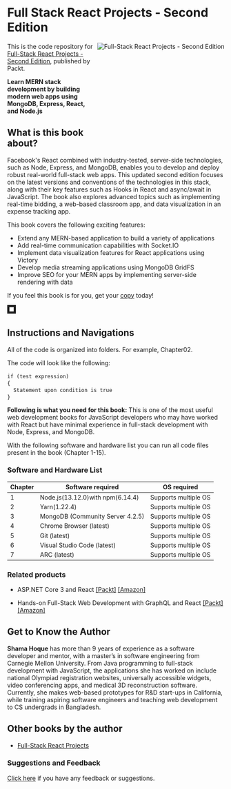 # Full Stack React Projects - Second Edition


<a href="https://www.packtpub.com/web-development/full-stack-react-projects-second-edition?utm_source=github&utm_medium=repository&utm_campaign=9781839215414"><img src="https://www.packtpub.com/media/catalog/product/cache/e4d64343b1bc593f1c5348fe05efa4a6/9/7/9781839215414-original.jpeg" alt="Full-Stack React Projects - Second Edition" height="256px" align="right"></a>

This is the code repository for [Full-Stack React Projects - Second Edition](https://www.packtpub.com/web-development/full-stack-react-projects-second-edition?utm_source=github&utm_medium=repository&utm_campaign=9781839215414), published by Packt.

**Learn MERN stack development by building modern web apps using MongoDB, Express, React, and Node.js**

## What is this book about?
Facebook's React combined with industry-tested, server-side technologies, such as Node, Express, and MongoDB, enables you to develop and deploy robust real-world full-stack web apps. This updated second edition focuses on the latest versions and conventions of the technologies in this stack, along with their key features such as Hooks in React and async/await in JavaScript. The book also explores advanced topics such as implementing real-time bidding, a web-based classroom app, and data visualization in an expense tracking app.

This book covers the following exciting features: 
* Extend any MERN-based application to build a variety of applications
* Add real-time communication capabilities with Socket.IO
* Implement data visualization features for React applications using Victory
* Develop media streaming applications using MongoDB GridFS
* Improve SEO for your MERN apps by implementing server-side rendering with data

If you feel this book is for you, get your [copy](https://www.amazon.com/dp/1839215410) today!

<a href="https://www.packtpub.com/?utm_source=github&utm_medium=banner&utm_campaign=GitHubBanner"><img src="https://raw.githubusercontent.com/PacktPublishing/GitHub/master/GitHub.png" alt="https://www.packtpub.com/" border="5" /></a>

## Instructions and Navigations
All of the code is organized into folders. For example, Chapter02.

The code will look like the following:
```
if (test expression)
{
  Statement upon condition is true
}
```

**Following is what you need for this book:**
This is one of the most useful web development books for JavaScript developers who may have worked with React but have minimal experience in full-stack development with Node, Express, and MongoDB.

With the following software and hardware list you can run all code files present in the book (Chapter 1-15).

### Software and Hardware List

| Chapter  | Software required                   | OS required          |
| -------- | ------------------------------------| ---------------------|
| 1        | Node.js(13.12.0)with npm(6.14.4)    | Supports multiple OS |
| 2        | Yarn(1.22.4)                        | Supports multiple OS |
| 3        | MongoDB (Community Server 4.2.5)    | Supports multiple OS |
| 4        | Chrome Browser (latest)             | Supports multiple OS |
| 5        | Git (latest)           		         | Supports multiple OS |
| 6        | Visual Studio Code (latest)         | Supports multiple OS |
| 7        | ARC (latest)                        | Supports multiple OS |


### Related products <Other books you may enjoy>
* ASP.NET Core 3 and React [[Packt]](https://www.packtpub.com/in/web-development/asp-net-core-3-and-react?utm_source=github&utm_medium=repository&utm_campaign=9781789950229) [[Amazon]](https://www.amazon.com/dp/1789950228)

* Hands-on Full-Stack Web Development with GraphQL and React [[Packt]](https://www.packtpub.com/web-development/hands-full-stack-web-development-graphql-and-react?utm_source=github&utm_medium=repository&utm_campaign=9781789134520) [[Amazon]](https://www.amazon.com/dp/1789134528)

## Get to Know the Author
**Shama Hoque**
has more than 9 years of experience as a software developer and mentor, with a master’s in software engineering from Carnegie Mellon University.
From Java programming to full-stack development with JavaScript, the applications she has worked on include national Olympiad registration websites, universally accessible widgets, video conferencing apps, and medical 3D reconstruction software.
Currently, she makes web-based prototypes for R&D start-ups in California, while training aspiring software engineers and teaching web development to CS undergrads in Bangladesh.

## Other books by the author
* [Full-Stack React Projects](https://www.packtpub.com/web-development/full-stack-react-projects?utm_source=github&utm_medium=repository&utm_campaign=9781788835534)

### Suggestions and Feedback
[Click here](https://docs.google.com/forms/d/e/1FAIpQLSdy7dATC6QmEL81FIUuymZ0Wy9vH1jHkvpY57OiMeKGqib_Ow/viewform) if you have any feedback or suggestions.

